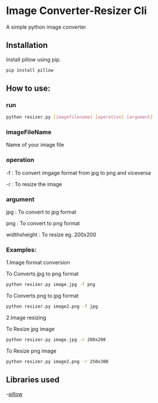 # Image Converter-Resizer Cli
A simple python image converter

## Installation

Install pillow using pip.

```bash
pip install pillow
```

## How to use:
### run
```bash 
python resizer.py [imagefilename] [operation] [argument]
```

### imageFileName
Name of your image file
### operation 

-f  : To convert imgage format from jpg to png and viceversa

-r  : To resize the image

### argument

jpg : To convert to jpg format

png : To convert to png format

widthxheight : To resize eg. 200x200

### Examples:

1.Image format conversion

To Converts jpg to png format
```bash
python resizer.py image.jpg -f png
```
To Converts png to jpg format
```bash
python resizer.py image2.png -f jpg 
```

2.Image resizing

To Resize jpg image
```bash
python resizer.py image.jpg -r 200x200
```
To Resize png image
```bash
python resizer.py image2.png -r 250x300
```

## Libraries used
-[pillow](https://python-pillow.org/)